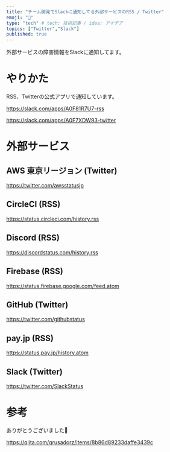 ```yaml
---
title: "チーム開発でSlackに通知してる外部サービスのRSS / Twitter"
emoji: "🔖"
type: "tech" # tech: 技術記事 / idea: アイデア
topics: ["Twitter","Slack"]
published: true
---
```


外部サービスの障害情報をSlackに通知してます。

# やりかた

RSS、Twitterの公式アプリで通知しています。

https://slack.com/apps/A0F81R7U7-rss

https://slack.com/apps/A0F7XDW93-twitter


# 外部サービス

## AWS 東京リージョン (Twitter)

https://twitter.com/awsstatusjp

## CircleCI (RSS)

https://status.circleci.com/history.rss

## Discord (RSS)

https://discordstatus.com/history.rss

## Firebase (RSS)

https://status.firebase.google.com/feed.atom

## GitHub (Twitter)

https://twitter.com/githubstatus

## pay.jp (RSS)

https://status.pay.jp/history.atom

## Slack (Twitter)

https://twitter.com/SlackStatus

# 参考

ありがとうございました🙏

https://qiita.com/qrusadorz/items/8b86d89233daffe3439c


